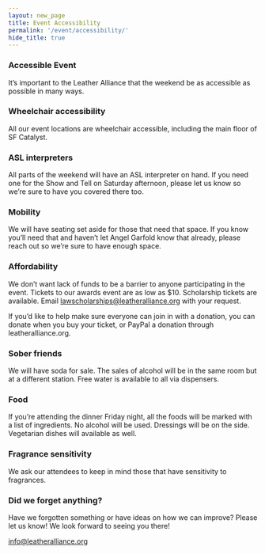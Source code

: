 ```yaml
---
layout: new_page
title: Event Accessibility
permalink: '/event/accessibility/'
hide_title: true
---
```


### Accessible Event

It’s important to the Leather Alliance that the weekend be as accessible as possible in many ways.


### Wheelchair accessibility

All our event locations are wheelchair accessible, including the main floor of SF Catalyst.



### ASL interpreters

All parts of the weekend will have an ASL interpreter on hand. If you need one for the Show and Tell on Saturday afternoon, please let us know so we’re sure to have you covered there too.



### Mobility

We will have seating set aside for those that need that space. If you know you’ll need that and haven’t let Angel Garfold know that already, please reach out so we’re sure to have enough space.

### Affordability

We don’t want lack of funds to be a barrier to anyone participating in the event. Tickets to our awards event are as low as $10.  Scholarship tickets are available.  Email lawscholarships@leatheralliance.org with your request.

If you’d like to help make sure everyone can join in with a donation, you can donate when you buy your ticket, or PayPal a donation through leatheralliance.org.


### Sober friends

We will have soda for sale. The sales of alcohol will be in the same room but at a different station. Free water is available to all via dispensers.



### Food
If you’re attending the dinner Friday night, all the foods will be marked with a list of ingredients. No alcohol will be used. Dressings will be on the side. Vegetarian dishes will available as well.



### Fragrance sensitivity
We ask our attendees to keep in mind those that have sensitivity to fragrances.


### Did we forget anything?

Have we forgotten something or have ideas on how we can improve?
Please let us know!  We look forward to seeing you there!

info@leatheralliance.org
